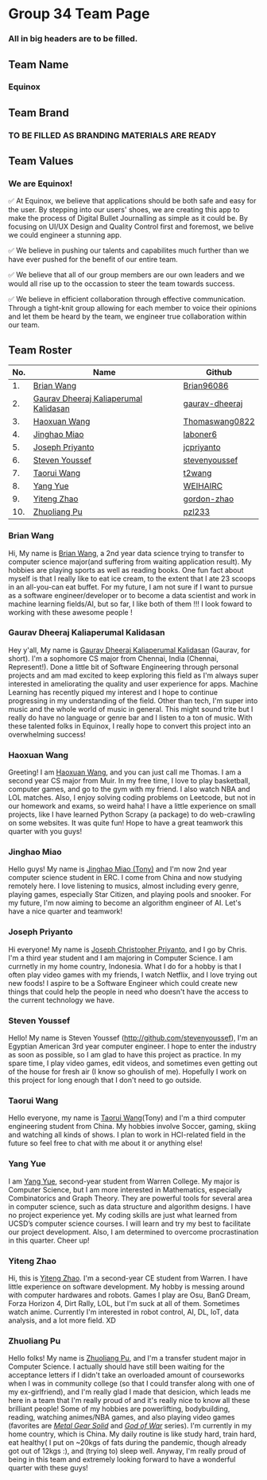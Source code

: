 # Group 34 Team Page

### All in big headers are to be filled.
## Team Name

### Equinox

## Team Brand

### TO BE FILLED AS BRANDING MATERIALS ARE READY

## Team Values

### We are Equinox!
✅ At Equinox, we believe that applications should be both safe and easy for the user. By stepping into our users' shoes, we are creating this app to make the process of Digital Bullet Journalling as simple as it could be. By focusing on UI/UX Design and Quality Control first and foremost, we belive we could engineer a stunning app.

✅ We believe in pushing our talents and capabilites much further than we have ever pushed for the benefit of our entire team.

✅ We believe that all of our group members are our own leaders and we would all rise up to the occassion to steer the team towards success.

✅ We believe in efficient collaboration through effective communication. Through a tight-knit group allowing for each member to voice their opinions and let them be heard by the team, we engineer true collaboration within our team.

## Team Roster
|No. | Name          | Github         |
| -- | ------------- | ------------- |
| 1. | [Brian Wang](#brian-wang)  | [Brian96086](https://github.com/Brian96086)  |
| 2. | [Gaurav Dheeraj Kaliaperumal Kalidasan](#gaurav-dheeraj-kaliaperumal-kalidasan)  | [gaurav-dheeraj](https://github.com/gaurav-dheeraj)  |
| 3. | [Haoxuan Wang](#haoxuan-wang)  | [Thomaswang0822](https://github.com/Thomaswang0822)  |
| 4. | [Jinghao Miao](#jinghao-miao) | [laboner6](https://github.com/laboner6)  |
| 5. | [Joseph Priyanto](#joseph-priyanto) | [jcpriyanto](https://github.com/jcpriyanto)  |
| 6. | [Steven Youssef](#steven-youssef) | [stevenyoussef](https://github.com/stevenyoussef)  |
| 7. | [Taorui Wang](#taorui-wang)  | [t2wang](https://github.com/t2wang)  |
| 8. | [Yang Yue](#yang-yue) | [WEIHAIRC](https://github.com/WEIHAIRC)  |
| 9. | [Yiteng Zhao](#yiteng-zhao) | [gordon-zhao](https://github.com/gordon-zhao)  |
| 10. | [Zhuoliang Pu](#zhuoliang-pu) | [pzl233](https://github.com/pzl233) |
    


### Brian Wang
Hi, My name is [Brian Wang](https://github.com/Brian96086), a 2nd year data science trying to transfer to computer science major(and suffering from waiting application result). My hobbies are playing sports as well as reading books. One fun fact about myself is that I really like to eat ice cream, to the extent that I ate 23 scoops in an all-you-can eat buffet. For my future, I am not sure if I want to pursue as a software engineer/developer or to become a data scientist and work in machine learning fields/AI, but so far, I like both of them !!! I look foward to working with these awesome people !
### Gaurav Dheeraj Kaliaperumal Kalidasan
Hey y'all, My name is [Gaurav Dheeraj Kaliaperumal Kalidasan](https://github.com/gaurav-dheeraj) (Gaurav, for short). I'm a sophomore CS major from Chennai, India (Chennai, Represent!). Done a little bit of Software Engineering through personal projects and am mad excited to keep exploring this field as I'm always super interested in ameliorating the quality and user experience for apps. Machine Learning has recently piqued my interest and I hope to continue progressing in my understanding of the field. Other than tech, I'm super into music and the whole world of music in general. This might sound trite but I really do have no language or genre bar and I listen to a ton of music. With these talented folks in Equinox, I really hope to convert this project into an overwhelming success! 
### Haoxuan Wang
Greeting! I am [Haoxuan Wang](https://github.com/Thomaswang0822), and you can just call me Thomas. I am a second year CS major from Muir. In my free time, I love to play basketball, computer games, and go to the gym with my friend. I also watch NBA and LOL matches. Also, I enjoy solving coding problems on Leetcode, but not in our homework and exams, so weird haha! I have a little experience on small projects, like I have learned Python Scrapy (a package) to do web-crawling on some websites. It was quite fun! Hope to have a great teamwork this quarter with you guys!
### Jinghao Miao
Hello guys! My name is [Jinghao Miao (Tony)](https://github.com/laboner6) and I'm now 2nd year computer science student in ERC. I come from China and now studying remotely here. I love listening to musics, almost including every genre, playing games, especially Star Citizen, and playing pools and snooker. For my future, I'm now aiming to become an algorithm engineer of AI. Let's have a nice quarter and teamwork!
### Joseph Priyanto
Hi everyone! My name is [Joseph Christopher Priyanto](https://github.com/jcpriyanto), and I go by Chris. I'm a third year student and I am majoring in Computer Science. I am currnetly in my home country, Indonesia. What I do for a hobby is that I often play video games with my friends, I watch Netflix, and I love trying out new foods! I aspire to be a Software Engineer which could create new things that could help the people in need who doesn't have the access to the current technology we have.
### Steven Youssef
Hello! My name is Steven Youssef (http://github.com/stevenyoussef), I'm an Egyptian American 3rd year computer engineer. I hope to enter the industry as soon as possible, so I am glad to have this project as practice. In my spare time, I play video games, edit videos, and sometimes even getting out of the house for fresh air (I know so ghoulish of me). Hopefully I work on this project for long enough that I don't need to go outside.
### Taorui Wang
Hello everyone, my name is [Taorui Wang](https://github.com/t2wang)(Tony) and I'm a third computer engineering student from China. My hobbies involve Soccer, gaming, skiing and watching all kinds of shows. I plan to work in HCI-related field in the future so feel free to chat with me about it or anything else!
### Yang Yue
I am [Yang Yue](https://github.com/WEIHAIRC), second-year student from Warren College. My major is Computer Science, but I am more interested in Mathematics, especially Combinatorics and Graph Theory. They are powerful tools for several area in computer science, such as data structure and algorithm designs. I have no project experience yet. My coding skills are just what learned from UCSD’s computer science courses. I will learn and try my best to facilitate our project development. Also, I am determined to overcome procrastination in this quarter. Cheer up!
### Yiteng Zhao
Hi, this is [Yiteng Zhao](https://github.com/gordon-zhao). I'm a second-year CE student from Warren. I have little experience on software development. My hobby is messing around with computer hardwares and robots. Games I play are Osu, BanG Dream, Forza Horizon 4, Dirt Rally, LOL, but I'm suck at all of them. Sometimes watch anime. Currently I'm interested in robot control, AI, DL, IoT, data analysis, and a lot more field. XD
### Zhuoliang Pu 
Hello folks! My name is [Zhuoliang Pu](https://github.com/pzl233), and I'm a transfer student major in Computer Science. I actually should have still been waiting for the acceptance letters if I didn't take an overloaded amount of courseworks when I was in community college (so that I could transfer along with one of my ex-girlfriend), and I'm really glad I made that desicion, which leads me here in a team that I'm really proud of and it's really nice to know all these brilliant people! Some of my hobbies are powerlifting, bodybuilding, reading, watching animes/NBA games, and also playing video games (favorites are [<em>Metal Gear Solid</em>](https://en.wikipedia.org/wiki/Metal_Gear) and [<em> God of War</em>](https://en.wikipedia.org/wiki/God_of_War_(2018_video_game)) series). I'm currently in my home country, which is China. My daily routine is like study hard, train hard, eat healthy( I put on ~20kgs of fats during the pandemic, though already got out of 12kgs :), and (trying to) sleep well. Anyway, I'm really proud of being in this team and extremely looking forward to have a wonderful quarter with these guys!
